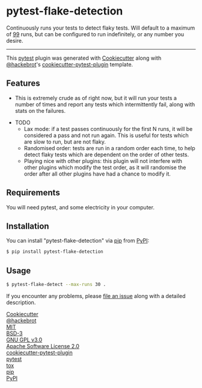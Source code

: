 # pytest-flake-detection

Continuously runs your tests to detect flaky tests. Will default to a maximum of [99](https://en.wikipedia.org/wiki/99_Flake) runs, but can be configured to run indefinitely, or any number you desire.

----

This [pytest](https://github.com/pytest-dev/pytest) plugin was generated with [Cookiecutter](https://github.com/audreyr/cookiecutter) along with [@hackebrot](https://github.com/hackebrot)'s [cookiecutter-pytest-plugin](https://github.com/pytest-dev/cookiecutter-pytest-plugin) template.

## Features

- This is extremely crude as of right now, but it will run your tests a number of times and report any tests which intermittently fail, along with stats on the failures.

* TODO
    - Lax mode: if a test passes continuously for the first N runs, it will be considered a pass and not run again. This is useful for tests which are slow to run, but are not flaky. 
    - Randomised order: tests are run in a random order each time, to help detect flaky tests which are dependent on the order of other tests.
    - Playing nice with other plugins: this plugin will not interfere with other plugins which modify the test order, as it will randomise the order after all other plugins have had a chance to modify it.

## Requirements

You will need pytest, and some electricity in your computer.

## Installation

You can install "pytest-flake-detection" via [pip](https://pypi.org/project/pip) from [PyPI](https://pypi.org/project/pytest-flake-detection/):

```bash
$ pip install pytest-flake-detection
```

## Usage

```bash
$ pytest-flake-detect --max-runs 30 .
```


If you encounter any problems, please [file an issue](https://github.com/charles-turner-1/pytest-flake-detection/issues) along with a detailed description.

[Cookiecutter](https://github.com/audreyr/cookiecutter)  
[@hackebrot](https://github.com/hackebrot)  
[MIT](https://opensource.org/licenses/MIT)  
[BSD-3](https://opensource.org/licenses/BSD-3-Clause)  
[GNU GPL v3.0](https://www.gnu.org/licenses/gpl-3.0.txt)  
[Apache Software License 2.0](https://www.apache.org/licenses/LICENSE-2.0)  
[cookiecutter-pytest-plugin](https://github.com/pytest-dev/cookiecutter-pytest-plugin)  
[pytest](https://github.com/pytest-dev/pytest)  
[tox](https://tox.readthedocs.io/en/latest/)  
[pip](https://pypi.org/project/pip/)  
[PyPI](https://pypi.org/project)  
